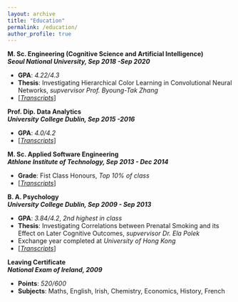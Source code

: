 ```yaml
---
layout: archive
title: "Education"
permalink: /education/
author_profile: true
---
```



**M. Sc. Engineering (Cognitive Science and Artificial Intelligence)** <br>
**_Seoul National University, Sep 2018 -Sep 2020_**  <br>
* **GPA**: _4.22/4.3_
* **Thesis**: Investigating Hierarchical Color Learning in Convolutional Neural Networks, _supvervisor Prof. Byoung-Tak Zhang_
* [[_Transcripts_](http://chrishickey.github.io/files/snu_msc.pdf)]

**Prof. Dip. Data Analytics** <br>
**_University College Dublin, Sep 2015 -2016_** <br>
* **GPA**: _4.0/4.2_
* [[_Transcripts_](http://chrishickey.github.io/files/ucd_dip.pdf)]


**M. Sc. Applied Software Engineering** <br>
**_Athlone Institute of Technology, Sep 2013 - Dec 2014_** <br>
* **Grade**: Fist Class Honours, _Top 10% of class_
* [[_Transcripts_](http://chrishickey.github.io/files/ait_msc.pdf)]

**B. A. Psychology** <br>
**_University College Dublin, Sep 2009 - Sep 2013_** <br>
* **GPA**: _3.84/4.2_, _2nd highest in class_
* **Thesis**: Investigating Correlations between Prenatal Smoking and its Effect on Later Cognitive Outcomes, _supvervisor Dr. Ela Polek_
* Exchange year completed at _University of Hong Kong_
* [[_Transcripts_](http://chrishickey.github.io/files/ucd_ba.pdf)]

**Leaving Certificate** <br>
**_National Exam of Ireland, 2009_** <br>
* **Points**: _520/600_ 
* **Subjects**: Maths, English, Irish, Chemistry, Economics, History, French 